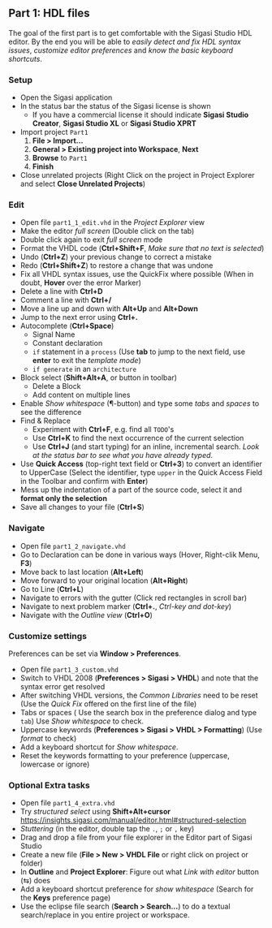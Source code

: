 ## Part 1: HDL files

The goal of the first part is to get comfortable with the Sigasi Studio HDL editor. By the end you will be able to _easily detect and fix HDL syntax issues_, _customize editor preferences_ and _know the basic keyboard shortcuts_.

### Setup
* Open the Sigasi application
* In the status bar the status of the Sigasi license is shown
  * If you have a commercial license it should indicate **Sigasi Studio Creator**, **Sigasi Studio XL** or **Sigasi Studio XPRT**
* Import project `Part1`
  1. **File > Import...**
  2. **General > Existing project into Workspace**, **Next**
  3. **Browse** to `Part1`
  5. **Finish**
* Close unrelated projects (Right Click on the project in Project Explorer and select **Close Unrelated Projects**)

### Edit

* Open file `part1_1_edit.vhd` in the _Project Explorer_ view
* Make the editor _full screen_ (Double click on the tab)
* Double click again to exit _full screen_ mode
* Format the VHDL code (**Ctrl+Shift+F**, _Make sure that no text is selected_)
* Undo (**Ctrl+Z**) your previous change to correct a mistake
* Redo (**Ctrl+Shift+Z**) to restore a change that was undone
* Fix all VHDL syntax issues, use the QuickFix where possible (When in doubt, **Hover** over the error Marker)
* Delete a line with **Ctrl+D**
* Comment a line with **Ctrl+/**
* Move a line up and down with **Alt+Up** and **Alt+Down**
* Jump to the next error using **Ctrl+.**
* Autocomplete (**Ctrl+Space**)
    * Signal Name
    * Constant declaration
    * `if` statement in a `process` (Use **tab** to jump to the next field, use **enter** to exit the _template mode_)
    * `if generate` in an `architecture`
* Block select (**Shift+Alt+A**, or button in toolbar)
    * Delete a Block
    * Add content on multiple lines
* Enable _Show whitespace_ (¶-button) and type some _tabs_ and _spaces_ to see the difference
* Find & Replace  
    * Experiment with **Ctrl+F**, e.g. find all `TODO`'s
    * Use **Ctrl+K** to find the next occurrence of the current selection
    * Use **Ctrl+J** (and start typing) for an inline, incremental search. _Look at the status bar to see what you have already typed_.
* Use **Quick Access** (top-right text field or **Ctrl+3**) to convert an identifier to UpperCase (Select the identifier, type `upper` in the Quick Access Field in the Toolbar and confirm with **Enter**)
* Mess up the indentation of a part of the source code, select it and **format only the selection**
* Save all changes to your file (**Ctrl+S**)

### Navigate

* Open file `part1_2_navigate.vhd`
* Go to Declaration can be done in various ways (Hover, Right-clik Menu, **F3**)
* Move back to last location (**Alt+Left**)
* Move forward to your original location (**Alt+Right**)
* Go to Line  (**Ctrl+L**)
* Navigate to errors with the gutter (Click red rectangles in scroll bar)
* Navigate to next problem marker (**Ctrl+.**, *Ctrl-key and dot-key*)
* Navigate with the *Outline view* (**Ctrl+O**)

### Customize settings

Preferences can be set via **Window > Preferences**.

* Open file `part1_3_custom.vhd`
* Switch to VHDL 2008 (**Preferences > Sigasi > VHDL**) and note that the syntax error get resolved
* After switching VHDL versions, the _Common Libraries_ need to be reset (Use the _Quick Fix_ offered on the first line of the file)
* Tabs or spaces ( Use the search box in the preference dialog and type `tab`) Use _Show whitespace_ to check.
* Uppercase keywords (**Preferences > Sigasi > VHDL > Formatting**) (Use _format_ to check)
* Add a keyboard shortcut for _Show whitespace_.
* Reset the keywords formatting to your preference (uppercase, lowercase or ignore)

### Optional Extra tasks

* Open file `part1_4_extra.vhd`
* Try *structured select* using **Shift+Alt+cursor** <https://insights.sigasi.com/manual/editor.html#structured-selection>
* *Stuttering* (in the editor, double tap the `.`, `;` or `,` key)
* Drag and drop a file from your file explorer in the Editor part of Sigasi Studio
* Create a new file  (**File > New > VHDL File** or right click on project or folder)
* In **Outline** and **Project Explorer**: Figure out what *Link with editor* button (⇆) does
* Add a keyboard shortcut preference for _show whitespace_ (Search for the **Keys** preference page)
* Use the eclipse file search (**Search > Search...**) to do a textual search/replace in you entire project or workspace.



